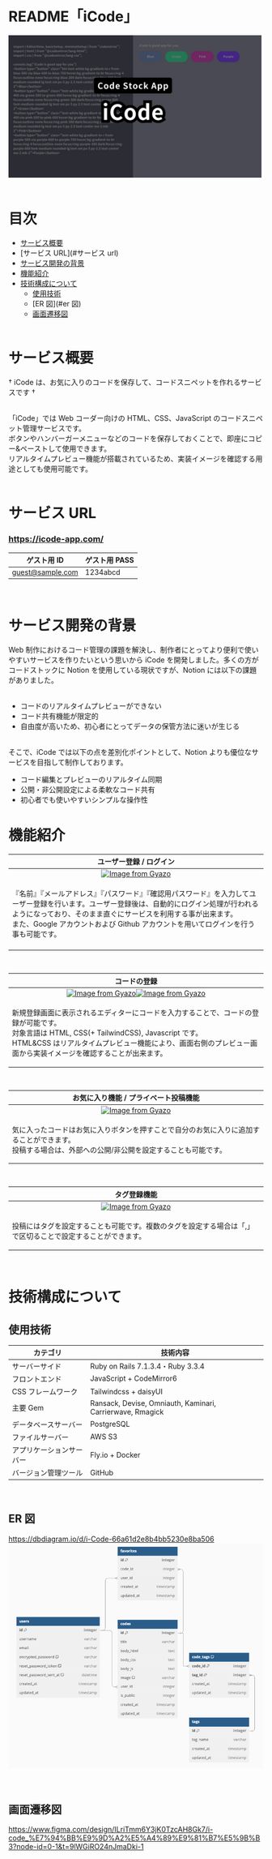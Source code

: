 # README「iCode」

<img width="500" src="app/assets/images/icodeOgp.webp"><br>
<br>

# 目次

- [サービス概要](#サービス概要)
- [サービス URL](#サービス url)
- [サービス開発の背景](#サービス開発の背景)
- [機能紹介](#機能紹介)
- [技術構成について](#技術構成について)
  - [使用技術](#使用技術)
  - [ER 図](#er 図)
  - [画面遷移図](#画面遷移図)<br>
    <br>

# サービス概要

† iCode は、お気に入りのコードを保存して、コードスニペットを作れるサービスです †<br>
<br>

「iCode」では Web コーダー向けの HTML、CSS、JavaScript のコードスニペット管理サービスです。<br>
ボタンやハンバーガーメニューなどのコードを保存しておくことで、即座にコピー&ペーストして使用できます。<br>
リアルタイムプレビュー機能が搭載されているため、実装イメージを確認する用途としても使用可能です。<br>
<br>

# サービス URL

### https://icode-app.com/<br>

| ゲスト用 ID      | ゲスト用 PASS |
| ---------------- | ------------- |
| guest@sample.com | 1234abcd      |

<br>

# サービス開発の背景

Web 制作におけるコード管理の課題を解決し、制作者にとってより便利で使いやすいサービスを作りたいという思いから iCode を開発しました。多くの方がコードストックに Notion を使用している現状ですが、Notion には以下の課題がありました。<br>
<br>

- コードのリアルタイムプレビューができない
- コード共有機能が限定的
- 自由度が高いため、初心者にとってデータの保管方法に迷いが生じる
  <br>
  <br>

そこで、iCode では以下の点を差別化ポイントとして、Notion よりも優位なサービスを目指して制作しております。

- コード編集とプレビューのリアルタイム同期
- 公開・非公開設定による柔軟なコード共有
- 初心者でも使いやすいシンプルな操作性
  <br>

# 機能紹介

|                                                                                                                                                  ユーザー登録 / ログイン                                                                                                                                                  |
| :-----------------------------------------------------------------------------------------------------------------------------------------------------------------------------------------------------------------------------------------------------------------------------------------------------------------------: |
|                                                                                            [![Image from Gyazo](https://i.gyazo.com/78f0c3fe42ec27b29abfa06554d1db2c.gif)](https://gyazo.com/78f0c3fe42ec27b29abfa06554d1db2c)                                                                                            |
| <p align="left">『名前』『メールアドレス』『パスワード』『確認用パスワード』を入力してユーザー登録を行います。ユーザー登録後は、自動的にログイン処理が行われるようになっており、そのまま直ぐにサービスを利用する事が出来ます。<br>また、Google アカウントおよび Github アカウントを用いてログインを行う事も可能です。</p> |
|                                                                                                                                                                                                                                                                                                                           |

<br>

|                                                                                                                                     コードの登録                                                                                                                                     |
| :----------------------------------------------------------------------------------------------------------------------------------------------------------------------------------------------------------------------------------------------------------------------------------: |
|        [![Image from Gyazo](https://i.gyazo.com/a351ddf83dbfe344e5624a12df2f90d9.gif)](https://gyazo.com/a351ddf83dbfe344e5624a12df2f90d9)[![Image from Gyazo](https://i.gyazo.com/a9ffe54ff014c9ea177d8be9ff66e89b.gif)](https://gyazo.com/a9ffe54ff014c9ea177d8be9ff66e89b)        |
| <p align="left">新規登録画面に表示されるエディターにコードを入力することで、コードの登録が可能です。<br>対象言語は HTML, CSS(+ TailwindCSS), Javascript です。<br>HTML&CSS はリアルタイムプレビュー機能により、画面右側のプレビュー画面から実装イメージを確認することが出来ます。<p> |

<br>

|                                                                     お気に入り機能 / プライベート投稿機能                                                                     |
| :---------------------------------------------------------------------------------------------------------------------------------------------------------------------------: |
|                      [![Image from Gyazo](https://i.gyazo.com/41a70c7c939995f2c7db06515cc8b162.gif)](https://gyazo.com/41a70c7c939995f2c7db06515cc8b162)                      |
| <p align="left">気に入ったコードはお気に入りボタンを押すことで自分のお気に入りに追加することができます。<br> 投稿する場合は、外部への公開/非公開を設定することも可能です。<p> |

<br>

|                                                            タグ登録機能                                                             |
| :---------------------------------------------------------------------------------------------------------------------------------: |
| [![Image from Gyazo](https://i.gyazo.com/2904c8e21824b103dc7011339a62f55f.gif)](https://gyazo.com/2904c8e21824b103dc7011339a62f55f) |
|   <p align="left">投稿にはタグを設定することも可能です。複数のタグを設定する場合は「,」で区切ることで設定することができます。<p>    |

<br>

# 技術構成について

## 使用技術

| カテゴリ                 | 技術内容                                                  |
| ------------------------ | --------------------------------------------------------- |
| サーバーサイド           | Ruby on Rails 7.1.3.4・Ruby 3.3.4                         |
| フロントエンド           | JavaScript + CodeMirror6                                  |
| CSS フレームワーク       | Tailwindcss + daisyUI                                     |
| 主要 Gem                 | Ransack, Devise, Omniauth, Kaminari, Carrierwave, Rmagick |
| データベースサーバー     | PostgreSQL                                                |
| ファイルサーバー         | AWS S3                                                    |
| アプリケーションサーバー | Fly.io + Docker                                           |
| バージョン管理ツール     | GitHub                                                    |

<br>

## ER 図

https://dbdiagram.io/d/i-Code-66a61d2e8b4bb5230e8ba506
![alt text](<Screenshot 2024-09-01 at 22.29.16.png>)

<br>

## 画面遷移図

https://www.figma.com/design/ILriTmm6Y3jK0TzcAH8Gk7/i-code_%E7%94%BB%E9%9D%A2%E5%A4%89%E9%81%B7%E5%9B%B3?node-id=0-1&t=9lWGiRO24nJmaDki-1
